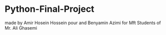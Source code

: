 # Python-Final-Project
made by Amir Hosein Hossein pour and Benyamin Azimi
for Mft 
Students of Mr. Ali Ghasemi
